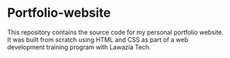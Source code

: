 # Portfolio-website
This repository contains the source code for my personal portfolio website. It was built from scratch using HTML and CSS as part of a web development training program with Lawazia Tech.
